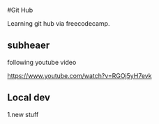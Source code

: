 #Git Hub

Learning git hub via freecodecamp.


## subheaer 

following youtube video

https://www.youtube.com/watch?v=RGOj5yH7evk

## Local dev

1.new stuff
